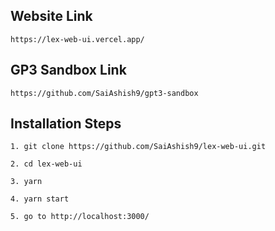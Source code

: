 ## Website Link

```
https://lex-web-ui.vercel.app/
```

## GP3 Sandbox Link

```
https://github.com/SaiAshish9/gpt3-sandbox
```

## Installation Steps

```
1. git clone https://github.com/SaiAshish9/lex-web-ui.git

2. cd lex-web-ui

3. yarn 

4. yarn start

5. go to http://localhost:3000/
```